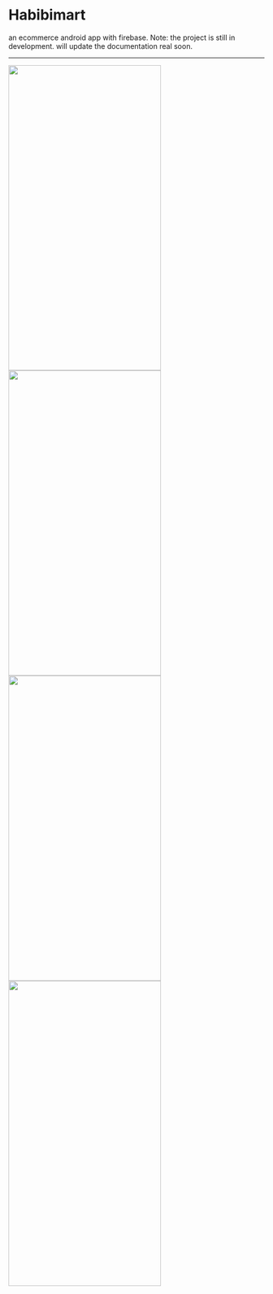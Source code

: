 # Habibimart
an ecommerce android app with firebase.
Note: the project is still in development.
will update the documentation real soon.<hr>
<img src="https://github.com/sawood14012/Habibimart/blob/master/Screenshot_20190304-112836.jpg" width="300" height="600" />
<img src="https://github.com/sawood14012/Habibimart/blob/master/Screenshot_20190304-112250.jpg" width="300" height="600" />
<img src="https://github.com/sawood14012/Habibimart/blob/master/Screenshot_20190304-112300.jpg" width="300" height="600" />
<img src="https://github.com/sawood14012/Habibimart/blob/master/Screenshot_20190304-112433.jpg" width="300" height="600" />
